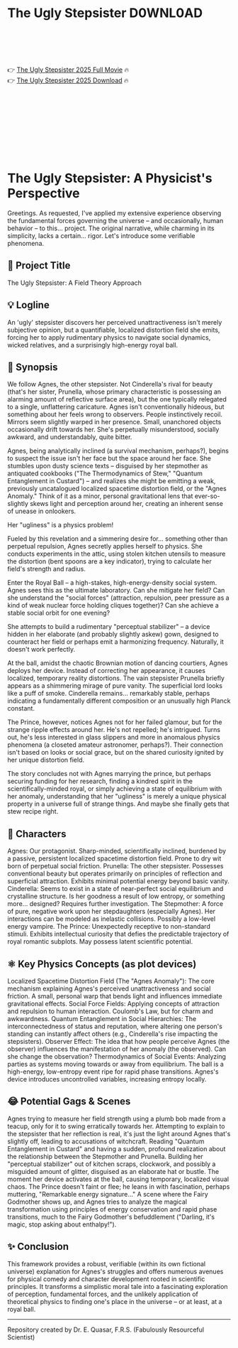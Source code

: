 # The Ugly Stepsister D0WNL0AD

<br><br><br><br>


👉 <a href="https://Dan-arotcusur1977.github.io/cnmfqyhbfl/">The Ugly Stepsister 2025 Full Movie</a> 🔥
<br>
👉 <a href="https://Dan-arotcusur1977.github.io/cnmfqyhbfl/">The Ugly Stepsister 2025 Download</a> 🔥


<br><br><br><br><br><br><br><br>



# The Ugly Stepsister: A Physicist's Perspective

Greetings. As requested, I've applied my extensive experience observing the fundamental forces governing the universe – and occasionally, human behavior – to this... project. The original narrative, while charming in its simplicity, lacks a certain... rigor. Let's introduce some verifiable phenomena.

## 🌌 Project Title

The Ugly Stepsister: A Field Theory Approach

## 💡 Logline

An 'ugly' stepsister discovers her perceived unattractiveness isn't merely subjective opinion, but a quantifiable, localized distortion field she emits, forcing her to apply rudimentary physics to navigate social dynamics, wicked relatives, and a surprisingly high-energy royal ball.

## 📜 Synopsis

We follow Agnes, the other stepsister. Not Cinderella's rival for beauty (that's her sister, Prunella, whose primary characteristic is possessing an alarming amount of reflective surface area), but the one typically relegated to a single, unflattering caricature. Agnes isn't conventionally hideous, but something about her feels wrong to observers. People instinctively recoil. Mirrors seem slightly warped in her presence. Small, unanchored objects occasionally drift towards her. She's perpetually misunderstood, socially awkward, and understandably, quite bitter.

Agnes, being analytically inclined (a survival mechanism, perhaps?), begins to suspect the issue isn't her face but the space around her face. She stumbles upon dusty science texts – disguised by her stepmother as antiquated cookbooks ("The Thermodynamics of Stew," "Quantum Entanglement in Custard") – and realizes she might be emitting a weak, previously uncatalogued localized spacetime distortion field, or the "Agnes Anomaly." Think of it as a minor, personal gravitational lens that ever-so-slightly skews light and perception around her, creating an inherent sense of unease in onlookers.

Her "ugliness" is a physics problem!

Fueled by this revelation and a simmering desire for... something other than perpetual repulsion, Agnes secretly applies herself to physics. She conducts experiments in the attic, using stolen kitchen utensils to measure the distortion (bent spoons are a key indicator), trying to calculate her field's strength and radius.

Enter the Royal Ball – a high-stakes, high-energy-density social system. Agnes sees this as the ultimate laboratory. Can she mitigate her field? Can she understand the "social forces" (attraction, repulsion, peer pressure as a kind of weak nuclear force holding cliques together)? Can she achieve a stable social orbit for one evening?

She attempts to build a rudimentary "perceptual stabilizer" – a device hidden in her elaborate (and probably slightly askew) gown, designed to counteract her field or perhaps emit a harmonizing frequency. Naturally, it doesn't work perfectly.

At the ball, amidst the chaotic Brownian motion of dancing courtiers, Agnes deploys her device. Instead of correcting her appearance, it causes localized, temporary reality distortions. The vain stepsister Prunella briefly appears as a shimmering mirage of pure vanity. The superficial lord looks like a puff of smoke. Cinderella remains... remarkably stable, perhaps indicating a fundamentally different composition or an unusually high Planck constant.

The Prince, however, notices Agnes not for her failed glamour, but for the strange ripple effects around her. He's not repelled; he's intrigued. Turns out, he's less interested in glass slippers and more in anomalous physics phenomena (a closeted amateur astronomer, perhaps?). Their connection isn't based on looks or social grace, but on the shared curiosity ignited by her unique distortion field.

The story concludes not with Agnes marrying the prince, but perhaps securing funding for her research, finding a kindred spirit in the scientifically-minded royal, or simply achieving a state of equilibrium with her anomaly, understanding that her "ugliness" is merely a unique physical property in a universe full of strange things. And maybe she finally gets that stew recipe right.

## 👥 Characters

   Agnes: Our protagonist. Sharp-minded, scientifically inclined, burdened by a passive, persistent localized spacetime distortion field. Prone to dry wit born of perpetual social friction.
   Prunella: The other stepsister. Possesses conventional beauty but operates primarily on principles of reflection and superficial attraction. Exhibits minimal potential energy beyond basic vanity.
   Cinderella: Seems to exist in a state of near-perfect social equilibrium and crystalline structure. Is her goodness a result of low entropy, or something more... designed? Requires further investigation.
   The Stepmother: A force of pure, negative work upon her stepdaughters (especially Agnes). Her interactions can be modeled as inelastic collisions. Possibly a low-level energy vampire.
   The Prince: Unexpectedly receptive to non-standard stimuli. Exhibits intellectual curiosity that defies the predictable trajectory of royal romantic subplots. May possess latent scientific potential.

## ⚛️ Key Physics Concepts (as plot devices)

   Localized Spacetime Distortion Field (The "Agnes Anomaly"): The core mechanism explaining Agnes's perceived unattractiveness and social friction. A small, personal warp that bends light and influences immediate gravitational effects.
   Social Force Fields: Applying concepts of attraction and repulsion to human interaction. Coulomb's Law, but for charm and awkwardness.
   Quantum Entanglement in Social Hierarchies: The interconnectedness of status and reputation, where altering one person's standing can instantly affect others (e.g., Cinderella's rise impacting the stepsisters).
   Observer Effect: The idea that how people perceive Agnes (the observer) influences the manifestation of her anomaly (the observed). Can she change the observation?
   Thermodynamics of Social Events: Analyzing parties as systems moving towards or away from equilibrium. The ball is a high-energy, low-entropy event ripe for rapid phase transitions. Agnes's device introduces uncontrolled variables, increasing entropy locally.

## 😂 Potential Gags & Scenes

   Agnes trying to measure her field strength using a plumb bob made from a teacup, only for it to swing erratically towards her.
   Attempting to explain to the stepsister that her reflection is real, it's just the light around Agnes that's slightly off, leading to accusations of witchcraft.
   Reading "Quantum Entanglement in Custard" and having a sudden, profound realization about the relationship between the Stepmother and Prunella.
   Building her "perceptual stabilizer" out of kitchen scraps, clockwork, and possibly a misguided amount of glitter, disguised as an elaborate hat or bustle.
   The moment her device activates at the ball, causing temporary, localized visual chaos. The Prince doesn't faint or flee; he leans in with fascination, perhaps muttering, "Remarkable energy signature..."
   A scene where the Fairy Godmother shows up, and Agnes tries to analyze the magical transformation using principles of energy conservation and rapid phase transitions, much to the Fairy Godmother's befuddlement ("Darling, it's magic, stop asking about enthalpy!").

## ✨ Conclusion

This framework provides a robust, verifiable (within its own fictional universe) explanation for Agnes's struggles and offers numerous avenues for physical comedy and character development rooted in scientific principles. It transforms a simplistic moral tale into a fascinating exploration of perception, fundamental forces, and the unlikely application of theoretical physics to finding one's place in the universe – or at least, at a royal ball.

---
Repository created by Dr. E. Quasar, F.R.S. (Fabulously Resourceful Scientist)


